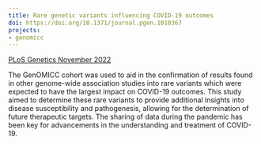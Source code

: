 ```yaml
---
title: Rare genetic variants influencing COVID-19 outcomes
doi: https://doi.org/10.1371/journal.pgen.1010367
projects:
- genomicc
---
```


[PLoS Genetics November 2022]({{page.doi}})


The GenOMICC cohort was used to aid in the confirmation of results found in other genome-wide association studies into rare variants which were expected to have the largest impact on COVID-19 outcomes. This study aimed to determine these rare variants to provide additional insights into disease susceptibility and pathogenesis, allowing for the determination of future therapeutic targets. The sharing of data during the pandemic has been key for advancements in the understanding and treatment of COVID-19.

